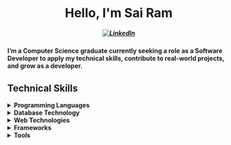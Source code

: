 
<h1 align="center"> Hello, I'm Sai Ram</h1>
<h5 align="center">
  <a href="www.linkedin.com/in/sairam-kukkala/"><img src="https://img.shields.io/badge/LinkedIn-SaiRam-blue?style=flat-square" alt="LinkedIn"></a>  
</h5>

<h4>I’m a Computer Science graduate currently seeking a role as a Software Developer to apply my technical skills, contribute to real-world projects, and grow as a developer.</h4>


## Technical Skills

<details>
<summary><b>Programming Languages</b></summary>
<ul>
  <li>Java</li>
  <li>C</li>
  <li>Python</li>
</ul>
</details>

<details>
<summary><b>Database Technology</b></summary>
<ul>
  <li>MySQL</li>
</ul>
</details>

<details>
<summary><b>Web Technologies</b></summary>
<ul>
  <li>HTML</li>
  <li>CSS</li>
  <li>JavaScript</li>
</ul>
</details>

<details>
<summary><b>Frameworks</b></summary>
<ul>
  <liSpring Boot</li>
  <li>Angular</li>
  
</ul>
</details>


<details>
<summary><b>Tools</b></summary>
<ul>
  <li>Eclipse</li>
  <li>Visual Studio Code</li>
  <li>Git</li>
  <li>Postman</li>
</ul>
</details>
